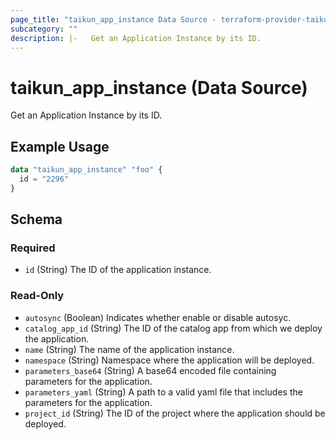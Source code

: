 ```yaml
---
page_title: "taikun_app_instance Data Source - terraform-provider-taikun"
subcategory: ""
description: |-   Get an Application Instance by its ID.
---
```


# taikun_app_instance (Data Source)

Get an Application Instance by its ID.

## Example Usage

```terraform
data "taikun_app_instance" "foo" {
  id = "2296"
}
```

<!-- schema generated by tfplugindocs -->
## Schema

### Required

- `id` (String) The ID of the application instance.

### Read-Only

- `autosync` (Boolean) Indicates whether enable or disable autosyc.
- `catalog_app_id` (String) The ID of the catalog app from which we deploy the application.
- `name` (String) The name of the application instance.
- `namespace` (String) Namespace where the application will be deployed.
- `parameters_base64` (String) A base64 encoded file containing parameters for the application.
- `parameters_yaml` (String) A path to a valid yaml file that includes the parameters for the application.
- `project_id` (String) The ID of the project where the application should be deployed.


